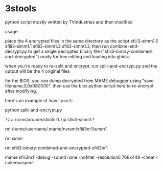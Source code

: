 # 3stools
python script mostly written by TVIndustries and then modified

usage:

place the 4 encrypted files in the same directory as the script sfiii3-simm1.0 sfiii3-simm1.1 sfiii3-simm1.2 sfiii3-simm1.3, then run combine-and-decrypt.py to get a single decrypted binary file ("sfiii3-binary-combined-and-decrypted") ready for hex editing and loading into ghidra

when you're ready to re-split and encrypt, run split-and-encrypt.py and the output will be the 4 original files

for the BIOS, you can dump decrypted from MAME debugger using "save filename,0,0x080000". then use the bios python script here to re-encrypt after modifying.

here's an example of how I use it:

python split-and-encrypt.py

7z a /roms/arcade/sfiii3nr1.zip sfiii3-simm1.?

rm /home/username/.mame/nvram/sfiii3nr1/*simm1*

rm *simm*

rm sfiii3-binary-combined-and-encrypted-sfiii3nr1

mame sfiii3nr1 -debug -sound none -nofilter -resolution0 768x448 -cheat -nokeepaspect
